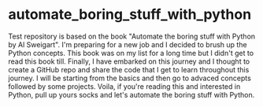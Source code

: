 # automate_boring_stuff_with_python

Test repository is based on the book "Automate the boring stuff with Python by Al Sweigart". I'm preparing for a new job and I decided to brush up the Python concepts. This book was on my list for a long time but I didn't get to read this book till. Finally, I have embarked on this journey and I thought to create a GitHub repo and share the code that I get to learn throughout this journey. I will be starting from the basics and then go to advaced concepts followed by some projects. Voila, if you're reading this and interested in Python, pull up yours socks and let's automate the boring stuff with Python.
